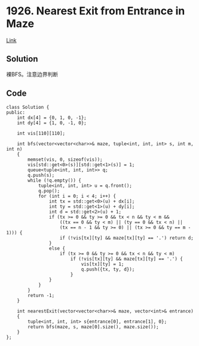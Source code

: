 # 1926. Nearest Exit from Entrance in Maze

[Link](https://leetcode.com/problems/nearest-exit-from-entrance-in-maze)

## Solution

裸BFS。注意边界判断

## Code

    class Solution {
    public:
        int dx[4] = {0, 1, 0, -1};
        int dy[4] = {1, 0, -1, 0};

        int vis[110][110];

        int bfs(vector<vector<char>>& maze, tuple<int, int, int> s, int m, int n)
        {
            memset(vis, 0, sizeof(vis));
            vis[std::get<0>(s)][std::get<1>(s)] = 1;
            queue<tuple<int, int, int>> q;
            q.push(s);
            while (!q.empty()) {
                tuple<int, int, int> u = q.front();
                q.pop();
                for (int i = 0; i < 4; i++) {
                    int tx = std::get<0>(u) + dx[i];
                    int ty = std::get<1>(u) + dy[i];
                    int d = std::get<2>(u) + 1;
                    if (tx >= 0 && ty >= 0 && tx < n && ty < m &&
                        ((tx == 0 && ty < m) || (ty == 0 && tx < n) ||
                        (tx == n - 1 && ty >= 0) || (tx >= 0 && ty == m - 1))) {
                        if (!vis[tx][ty] && maze[tx][ty] == '.') return d;
                    }
                    else {
                        if (tx >= 0 && ty >= 0 && tx < n && ty < m)
                            if (!vis[tx][ty] && maze[tx][ty] == '.') {
                                vis[tx][ty] = 1;
                                q.push({tx, ty, d});
                            }
                    }
                }
            }
            return -1;
        }

        int nearestExit(vector<vector<char>>& maze, vector<int>& entrance)
        {
            tuple<int, int, int> s{entrance[0], entrance[1], 0};
            return bfs(maze, s, maze[0].size(), maze.size());
        }
    };
